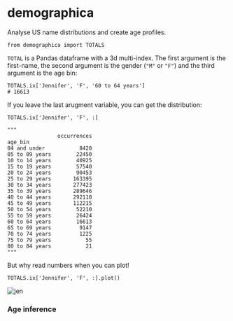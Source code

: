 demographica
============

Analyse US name distributions and create age profiles.


    from demographica import TOTALS
  
`TOTAL` is a Pandas dataframe with a 3d multi-index. The first argument is the first-name, the second argument is the gender (`"M"` or `"F"`) and the third argument is the age bin:
    
    TOTALS.ix['Jennifer', 'F', '60 to 64 years']
    # 16613
  
  
If you leave the last arugment variable, you can get the distribution: 

    TOTALS.ix['Jennifer', 'F', :]
    
    """
                    occurrences
    age_bin
    04 and under           8420
    05 to 09 years        22450
    10 to 14 years        40925
    15 to 19 years        57540
    20 to 24 years        90453
    25 to 29 years       163395
    30 to 34 years       277423
    35 to 39 years       289646
    40 to 44 years       292110
    45 to 49 years       112215
    50 to 54 years        52210
    55 to 59 years        26424
    60 to 64 years        16613
    65 to 69 years         9147
    70 to 74 years         1225
    75 to 79 years           55
    80 to 84 years           21
    """
  
But why read numbers when you can plot! 

    TOTALS.ix['Jennifer', 'F', :].plot()
  
![jen](https://i.imgur.com/UB5MC3zl.png)

### Age inference



